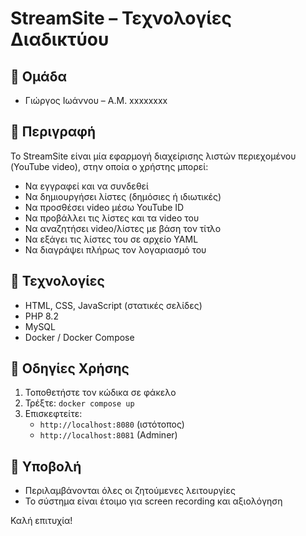 # StreamSite – Τεχνολογίες Διαδικτύου

## 👥 Ομάδα
- Γιώργος Ιωάννου – Α.Μ. xxxxxxxx

## 🎯 Περιγραφή
Το StreamSite είναι μία εφαρμογή διαχείρισης λιστών περιεχομένου (YouTube video), στην οποία ο χρήστης μπορεί:
- Να εγγραφεί και να συνδεθεί
- Να δημιουργήσει λίστες (δημόσιες ή ιδιωτικές)
- Να προσθέσει video μέσω YouTube ID
- Να προβάλλει τις λίστες και τα video του
- Να αναζητήσει video/λίστες με βάση τον τίτλο
- Να εξάγει τις λίστες του σε αρχείο YAML
- Να διαγράψει πλήρως τον λογαριασμό του

## 🧪 Τεχνολογίες
- HTML, CSS, JavaScript (στατικές σελίδες)
- PHP 8.2
- MySQL
- Docker / Docker Compose

## 🚀 Οδηγίες Χρήσης
1. Τοποθετήστε τον κώδικα σε φάκελο
2. Τρέξτε: `docker compose up`
3. Επισκεφτείτε:
   - `http://localhost:8080` (ιστότοπος)
   - `http://localhost:8081` (Adminer)

## 📄 Υποβολή
- Περιλαμβάνονται όλες οι ζητούμενες λειτουργίες
- Το σύστημα είναι έτοιμο για screen recording και αξιολόγηση

Καλή επιτυχία!
